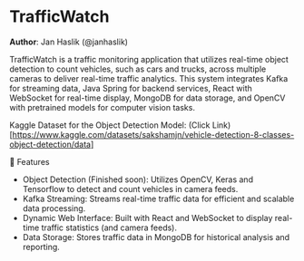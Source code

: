 # TrafficWatch

**Author**: Jan Haslik (@janhaslik)

TrafficWatch is a traffic monitoring application that utilizes real-time object detection to count vehicles, such as cars and trucks, across multiple cameras to deliver real-time traffic analytics. This system integrates Kafka for streaming data, Java Spring for backend services, React with WebSocket for real-time display, MongoDB for data storage, and OpenCV with pretrained models for computer vision tasks.

Kaggle Dataset for the Object Detection Model: (Click Link)[https://www.kaggle.com/datasets/sakshamjn/vehicle-detection-8-classes-object-detection/data]

🚀 Features

- Object Detection (Finished soon): Utilizes OpenCV, Keras and Tensorflow to detect and count vehicles in camera feeds.
- Kafka Streaming: Streams real-time traffic data for efficient and scalable data processing.
- Dynamic Web Interface: Built with React and WebSocket to display real-time traffic statistics (and camera feeds).
- Data Storage: Stores traffic data in MongoDB for historical analysis and reporting.
